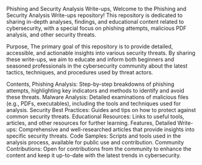Phishing and Security Analysis Write-ups,
Welcome to the Phishing and Security Analysis Write-ups repository! This repository is dedicated to sharing in-depth analyses, findings, and educational content related to cybersecurity, with a special focus on phishing attempts, malicious PDF analysis, and other security threats.

Purpose,
The primary goal of this repository is to provide detailed, accessible, and actionable insights into various security threats. By sharing these write-ups, we aim to educate and inform both beginners and seasoned professionals in the cybersecurity community about the latest tactics, techniques, and procedures used by threat actors.

Contents,
Phishing Analysis: Step-by-step breakdowns of phishing attempts, highlighting key indicators and methods to identify and avoid these threats.
Malware Analysis: Detailed examinations of malicious files (e.g., PDFs, executables), including the tools and techniques used for analysis.
Security Best Practices: Guides and tips on how to protect against common security threats.
Educational Resources: Links to useful tools, articles, and other resources for further learning.
Features,
Detailed Write-ups: Comprehensive and well-researched articles that provide insights into specific security threats.
Code Samples: Scripts and tools used in the analysis process, available for public use and contribution.
Community Contributions: Open for contributions from the community to enhance the content and keep it up-to-date with the latest trends in cybersecurity.

